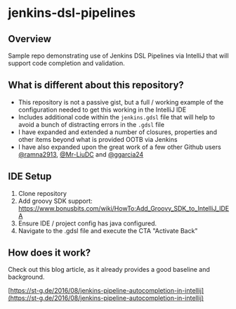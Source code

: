 # jenkins-dsl-pipelines

## Overview

Sample repo demonstrating use of Jenkins DSL Pipelines via IntelliJ that will support code completion and validation.

## What is different about this repository?

* This repository is not a passive gist, but a full / working example of the configuration needed to get this working in the IntelliJ IDE
* Includes additional code within the `jenkins.gdsl` file that will help to avoid a bunch of distracting errors in the `.gdsl` file
* I have expanded and extended a number of closures, properties and other items beyond what is provided OOTB via Jenkins
* I have also expanded upon the great work of a few other Github users [@ramna2913](https://gist.github.com/ranma2913/6c2424a5bda07d12d034502fb4b0b7c2), [@Mr-LiuDC](https://gist.github.com/Mr-LiuDC/8a1fbe27e8fbd42361185b06085ef4c3) and [@ggarcia24](https://gist.github.com/ggarcia24/fc5acec3288812b34c64a4f2b8f9bca9)

## IDE Setup

1. Clone repository
2. Add groovy SDK support:
   https://www.bonusbits.com/wiki/HowTo:Add_Groovy_SDK_to_IntelliJ_IDEA
3. Ensure IDE / project config has java configured.
4. Navigate to the .gdsl file and execute the CTA "Activate Back"

## How does it work?

Check out this blog article, as it already provides a good baseline and background.

[https://st-g.de/2016/08/jenkins-pipeline-autocompletion-in-intellij](https://st-g.de/2016/08/jenkins-pipeline-autocompletion-in-intellij)
